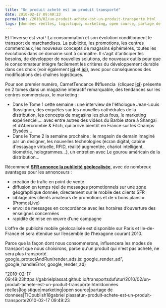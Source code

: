```yaml
---
title: "Un produit acheté est un produit transporté"
date: 2010-02-17 09:49:23
permalink: /2010/02/un-produit-achete-est-un-produit-transporte.html
tags: [données réelles, logistique, marketing, open source, partage de données, TIC]
---
```


<p>Et l'inverse est vrai ! La consommation et son évolution conditionnent le transport de marchandises. La publicité, les promotions, les centres commerciaux, les nouveaux concepts de magasins éphémères, toutes les évolutions dans ce domaine sont à connaître. Il s'agit d'anticiper les besoins, de développer de nouvelles solutions, de nouveaux outils pour que le consommateur intègre facilement les critères du développement durable dans ces choix (voir également <strong><span style="text-decoration: underline"><a href="https://gabrielplassat.github.io/transportsdufutur/2010/01/quand-viendra-lheure-de-la-connaissance-des-emissions-reelles.html" target="_blank">ici</a></span></strong> et <strong><span style="text-decoration: underline"><a href="https://gabrielplassat.github.io/transportsdufutur/2010/01/le-telephone-te-guidera.html" target="_blank">ici</a></span></strong>), avec pour conséquences des modifications des chaînes logistiques.</p> <p>Pour son premier numéro, CarnetTendance INfluencia  (cliquez <strong><span style="text-decoration: underline"><a href="http://influenciatendance.net/" target="_blank">ici</a></span></strong>) présente en 2 tomes dans un magazine interactif remarquable, des tendances sur les centres commerciaux, le marketing : </p> <p></p>   <!--more-->  <ul> <li> <div>Dans le Tome 1 cette semaine : une interview de l'éthologue Jean-Louis Rossignon, des enquêtes sur les nouvelles cathédrales de la distribution, les concepts de magasins les plus fous, le marketing expérienciel.... avec entre autres des vidéos du Barbie store à Shangai et d’Abercrombie & Fitch, qui arrive bientôt en France sur les Champs Elysées… </div> <li> <div>Dans le Tome 2 la semaine prochaine : le magasin de demain imaginé par un designer, les nouvelles technologies (écran digital, cabine d'essayage virtuelle, RFID, réalité augmentée, chariot intelligent, biométrie, hologrammes...), un entretien avec Le gourou américain de la distribution...</div></li> </li> </ul> <p>Récemment <strong><span style="text-decoration: underline"><a href="http://www.servicesmobiles.fr/services_mobiles/2010/02/mobile-street-marketing-sfr-regie-lance-la-publicite-mobile-geolocalisee-une-premi%C3%A8re-en-europe.html?utm_source=feedburner&utm_medium=feed&utm_campaign=Feed%3A+typepad%2FAGXj+%28Services+Mobiles%29" target="_blank">SFR annonce la publicité géolocalisée</a></span></strong>, avec de nombreux avantages pour les annonceurs :</p> <ul> <li>création de trafic en point de vente <li>diffusion en temps réel de messages promotionnels sur une zone géographique donnée, directement sur le mobile des clients SFR <li>ciblage des clients amateurs de promotions et de « bons plans » (PromosLive) <li>envoi de messages en concordance avec les horaires d’ouverture des enseignes concernées <li>rapidité de mise en œuvre d’une campagne </li> </li> </li> </li> </li> </ul> <p>L’offre de publicité mobile géolocalisée est disponible sur Paris et Ile-de-France et sera étendue sur l’ensemble de l’hexagone courant 2010.</p> <p>Parce que la façon dont nous consommerons, influencera les modes de transport que nous choisirons, parce qu'un produit qui n'est pas acheté, ne sera plus transporté. google_protectAndRun(render_ads.js::google_render_ad", google_handleError, google_render_ad) </p>"2010-02-17 09:49:23https://gabrielplassat.github.io/transportsdufutur/2010/02/un-produit-achete-est-un-produit-transporte.htmldonnées réelles|logistique|marketing|open source|partage de données|TICpublish18gabriel plassatun-produit-achete-est-un-produit-transporte2010-02-17 09:49:23
